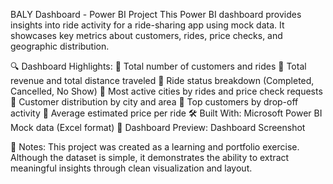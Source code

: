 BALY Dashboard - Power BI Project
This Power BI dashboard provides insights into ride activity for a ride-sharing app using mock data.
It showcases key metrics about customers, rides, price checks, and geographic distribution.

🔍 Dashboard Highlights:
📌 Total number of customers and rides
📌 Total revenue and total distance traveled
📌 Ride status breakdown (Completed, Cancelled, No Show)
📌 Most active cities by rides and price check requests
📌 Customer distribution by city and area
📌 Top customers by drop-off activity
📌 Average estimated price per ride
🛠️ Built With:
Microsoft Power BI
Mock data (Excel format)
📸 Dashboard Preview:
Dashboard Screenshot

📝 Notes:
This project was created as a learning and portfolio exercise.
Although the dataset is simple, it demonstrates the ability to extract meaningful insights through clean visualization and layout.

